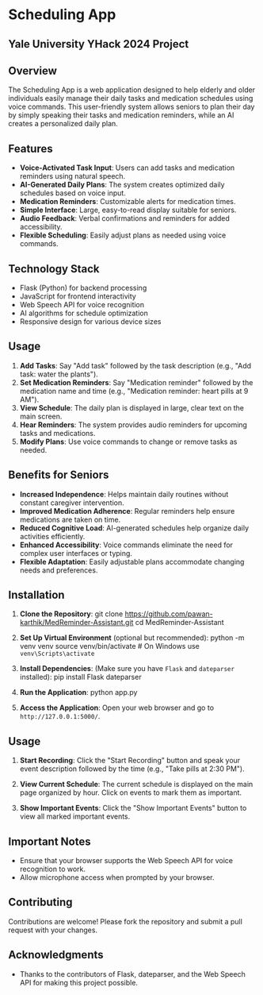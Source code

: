 # Scheduling App

## Yale University YHack 2024 Project

## Overview
The Scheduling App is a web application designed to help elderly and older individuals easily manage their daily tasks and medication schedules using voice commands. This user-friendly system allows seniors to plan their day by simply speaking their tasks and medication reminders, while an AI creates a personalized daily plan.

## Features
- **Voice-Activated Task Input**: Users can add tasks and medication reminders using natural speech.
- **AI-Generated Daily Plans**: The system creates optimized daily schedules based on voice input.
- **Medication Reminders**: Customizable alerts for medication times.
- **Simple Interface**: Large, easy-to-read display suitable for seniors.
- **Audio Feedback**: Verbal confirmations and reminders for added accessibility.
- **Flexible Scheduling**: Easily adjust plans as needed using voice commands.

## Technology Stack
- Flask (Python) for backend processing
- JavaScript for frontend interactivity
- Web Speech API for voice recognition
- AI algorithms for schedule optimization
- Responsive design for various device sizes

## Usage
1. **Add Tasks**: Say "Add task" followed by the task description (e.g., "Add task: water the plants").
2. **Set Medication Reminders**: Say "Medication reminder" followed by the medication name and time (e.g., "Medication reminder: heart pills at 9 AM").
3. **View Schedule**: The daily plan is displayed in large, clear text on the main screen.
4. **Hear Reminders**: The system provides audio reminders for upcoming tasks and medications.
5. **Modify Plans**: Use voice commands to change or remove tasks as needed.

## Benefits for Seniors
- **Increased Independence**: Helps maintain daily routines without constant caregiver intervention.
- **Improved Medication Adherence**: Regular reminders help ensure medications are taken on time.
- **Reduced Cognitive Load**: AI-generated schedules help organize daily activities efficiently.
- **Enhanced Accessibility**: Voice commands eliminate the need for complex user interfaces or typing.
- **Flexible Adaptation**: Easily adjustable plans accommodate changing needs and preferences.

## Installation

1. **Clone the Repository**:
   git clone https://github.com/pawan-karthik/MedReminder-Assistant.git
   cd MedReminder-Assistant

2. **Set Up Virtual Environment** (optional but recommended):
   python -m venv venv
   source venv/bin/activate  # On Windows use `venv\Scripts\activate`

3. **Install Dependencies**:
   (Make sure you have `Flask` and `dateparser` installed):
   pip install Flask dateparser

4. **Run the Application**:
   python app.py

5. **Access the Application**:
   Open your web browser and go to `http://127.0.0.1:5000/`.

## Usage

1. **Start Recording**:
   Click the "Start Recording" button and speak your event description followed by the time (e.g., "Take pills at 2:30 PM").
   
2. **View Current Schedule**:
   The current schedule is displayed on the main page organized by hour. Click on events to mark them as important.

3. **Show Important Events**:
   Click the "Show Important Events" button to view all marked important events.

## Important Notes
- Ensure that your browser supports the Web Speech API for voice recognition to work.
- Allow microphone access when prompted by your browser.

## Contributing
Contributions are welcome! Please fork the repository and submit a pull request with your changes.

## Acknowledgments
- Thanks to the contributors of Flask, dateparser, and the Web Speech API for making this project possible.
